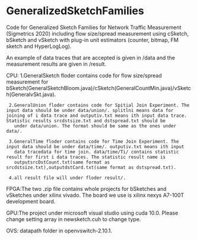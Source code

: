 # GeneralizedSketchFamilies
Code for Generalized Sketch Families for Network Traffic Measurement (Sigmetrics 2020) including flow size/spread measurement using cSketch, bSketch and vSketch with plug-in unit estimators (counter, bitmap, FM sketch and HyperLogLog).

An example of data traces that are accepted is given in /data and the measurement results are given in /result.

CPU: 
    1.GeneralSketch floder contains code for flow size/spread measurement for  
      bSketch(GeneralSketchBloom.java)/cSketch(GeneralCountMin.java)/vSketch(GeneralvSkt.java). 
       
     2.GeneralUnion floder contains code for Spitial Join Experiment. The input data should be under data/union/. splitlni means data for        joining of i data trace and outputiv.txt means ith input data trace. Statistic results srcdstsize.txt and dstspread.txt should be 
       under data/union. The format should be same as the ones under data/. 
       
     3.GeneralTime floder contains code for Time Join Experiment. The input data should be under data/time/. outputiv.txt means ith input 
       data tracedata for time join. data/time/Ti/ contains statistic result for first i data traces. The statistic result name is  
       outputsrcDstCount.txt(same format as srcdstsize.txt),outputdstCard.txt(same format as dstspread.txt).
       
     4.all result file will under floder result/.

FPGA:The two .zip file contains whole projects for bSketches and vSketches under xilinx vivado. The board we use is xilinx nexys A7-100T 
     development board. 
     
GPU:The project under microsoft visual studio using cuda 10.0. Please change setting array in newsketch.cuh to change type.
    
OVS: datapath folder in openvswitch-2.10.1.
